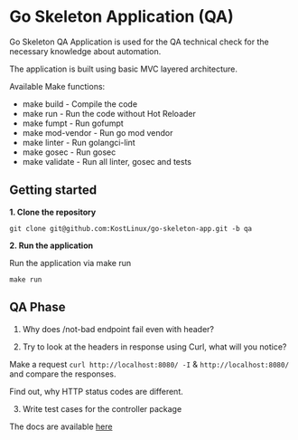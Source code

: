 # Go Skeleton Application (QA)

Go Skeleton QA Application is used for the QA technical check for the necessary knowledge about automation.

The application is built using basic MVC layered architecture.

Available Make functions:

- make build - Compile the code
- make run - Run the code without Hot Reloader
- make fumpt - Run gofumpt
- make mod-vendor - Run go mod vendor
- make linter - Run golangci-lint
- make gosec - Run gosec
- make validate - Run all linter, gosec and tests

## Getting started

**1. Clone the repository**

```
git clone git@github.com:KostLinux/go-skeleton-app.git -b qa
```

**2. Run the application**

Run the application via make run

```
make run
```

## QA Phase

1. Why does /not-bad endpoint fail even with header?

2. Try to look at the headers in response using Curl, what will you notice? 

Make a request `curl http://localhost:8080/ -I` & `http://localhost:8080/` and compare the responses.

Find out, why HTTP status codes are different.

3. Write test cases for the controller package

The docs are available [here](http://localhost:8080/swagger/index.html)
